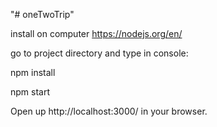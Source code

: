 "# oneTwoTrip" 

install on computer https://nodejs.org/en/

go to project directory and type in console:

npm install

npm start

Open up http://localhost:3000/ in your browser.